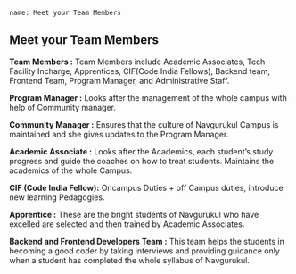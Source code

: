 ```ngMeta
name: Meet your Team Members
```

## Meet your Team Members

**Team Members :** Team Members include Academic Associates, Tech Facility Incharge, Apprentices, CIF(Code India Fellows), Backend team, Frontend Team, Program Manager, and Administrative Staff.

**Program Manager :** Looks after the management of the whole campus with help of Community manager.

**Community Manager :** Ensures that the culture of Navgurukul Campus is maintained and she gives updates to the Program Manager.

**Academic Associate :** Looks after the Academics, each student’s study progress and guide the coaches on  how to treat students. Maintains the academics of the whole Campus.

**CIF (Code India Fellow):** Oncampus Duties + off Campus duties, introduce new learning Pedagogies.

**Apprentice :** These are the bright students of Navgurukul who have excelled are selected and then trained by Academic Associates.

**Backend and Frontend Developers Team :** This team helps the students in becoming a good coder by taking interviews and providing guidance only when a student has completed the whole syllabus of Navgurukul.




